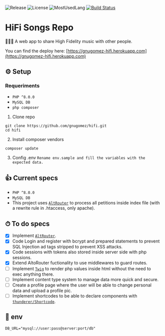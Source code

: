 ![Release](https://shields.io/github/v/release/gnugomez/hifi?include_prereleases&sort=date)
![License](https://shields.io/github/license/gnugomez/hifi)
![MostUsedLang](https://shields.io/github/languages/top/gnugomez/hifi)
[![Build Status](https://img.shields.io/endpoint.svg?url=https%3A%2F%2Factions-badge.atrox.dev%2Fgnugomez%2Fhifi%2Fbadge%3Fref%3Dmain&style=flat)](https://actions-badge.atrox.dev/gnugomez/hifi/goto?ref=main)
# HiFi Songs Repo

👨🏻‍🎤 A web app to share High Fidelity music with other people.

You can find the deploy here: [https://gnugomez-hifi.herokuapp.com](https://gnugomez-hifi.herokuapp.com)


## ⚙️ Setup

### Requeriments

- `PHP ^8.0.0`
- `MySQL DB`
- `php composer`

1. Clone repo

```
git clone https://github.com/gnugomez/hifi.git
cd hifi
```

2. Install composer vendors

```
composer update
```

3. Config .env
   `Rename env.sample and fill the variables with the expected data.`

## 👍 Current specs

- `PHP ^8.0.0`
- `MySQL DB`
- This project uses [`AltRouter`](https://github.com/dannyvankooten/AltoRouter) to process all petitions inside index file (with a rewrite rule in .htaccess, only apache).

## ⏱ To do specs

- [x] Implement [`AltRouter`](https://github.com/dannyvankooten/AltoRouter).
- [x] Code Login and register with bcrypt and prepared statements to prevent SQL Injection ad tags stripped to prevent XSS attacks.
- [x] Code sessions with tokens also stored inside server side with php sessions.
- [x] Extend AltoRouter fuctionality to use middlewares to guard routes.
- [ ] Implement [`Twig`](https://github.com/twigphp/Twig) to render php values inside html without the need to exec anything there.
- [ ] Implement content type system to manage data more quick and secure.
- [ ] Create a profile page where the user will be able to change personal data and upload a profile pic.
- [ ] Implement shortcodes to be able to declare components with [`thunderer/Shortcode`](https://github.com/thunderer/Shortcode).

## 🧮 env

```
DB_URL="mysql://user:pass@server:port/db"
```
